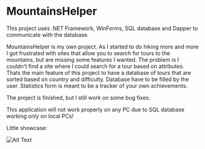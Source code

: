 # MountainsHelper

This project uses .NET Framework, WinForms, SQL database and Dapper to communicate with the database.

MountainsHelper is my own project. As I started to do hiking more and more I got frustrated with sites that allow you to search for tours to the mountains, but are missing some features I wanted. The problem is I couldn't find a site where I could search for a tour based on 
attributes. Thats the main feature of this project to have a database of tours that are sorted based on country and difficulty. Database have to be filled by the user. Statistics form is meant to be a tracker of your own achievements.

The project is finished, but I still work on some bug fixes.

This application will not work properly on any PC due to SQL database working only on local PCs!

Little showcase:

![Alt Text](https://media.giphy.com/media/W9R03M09qQEKuVotGz/giphy.gif)

